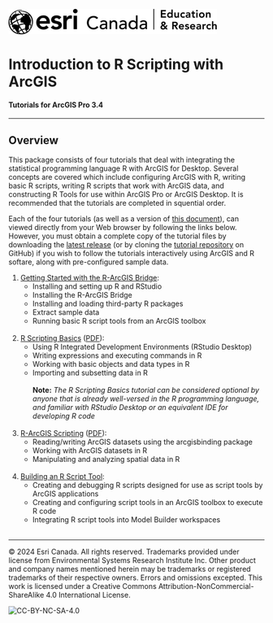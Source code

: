 ![Esri Canada](images/logo.png "Esri Canada")
# Introduction to R Scripting with ArcGIS
#### Tutorials for ArcGIS Pro 3.4
---

## Overview

This package consists of four tutorials that deal with integrating the statistical programming language R with ArcGIS for Desktop.  Several concepts are covered which include configuring ArcGIS with R, writing basic R scripts, writing R scripts that work with ArcGIS data, and constructing R Tools for use within ArcGIS Pro or ArcGIS Desktop.  It is recommended that the tutorials are completed in squential order.

Each of the four tutorials (as well as a version of [this document](https://highered-esricanada.github.io/r-arcgis-tutorials/0-Intro-to-R-ArcGIS_package.pdf)), can viewed directly from your Web browser by following the links below.  However, you must obtain a complete copy of the tutorial files by downloading the [latest release](https://github.com/highered-esricanada/r-arcgis-tutorials/releases/latest) (or by cloning the [tutorial repository](https://github.com/highered-esricanada/r-arcgis-tutorials/) on GitHub) if you wish to follow the tutorials interactively using ArcGIS and R softare, along with pre-configured sample data.

1. [Getting Started with the R-ArcGIS Bridge](https://github.com/EsriCanada-CE/r-arcgis-tutorials/blob/master/1-Getting-Started.pdf):
   * Installing and setting up R and RStudio
   * Installing the R-ArcGIS Bridge
   * Installing and loading third-party R packages
   * Extract sample data
   * Running basic R script tools from an ArcGIS toolbox<br /><br />
2. [R Scripting Basics](https://github.com/EsriCanada-CE/r-arcgis-tutorials/blob/master/2-R-Scripting-Basics.html) ([PDF](https://github.com/EsriCanada-CE/r-arcgis-tutorials/blob/master/2-R-Scripting-Basics.pdf)):
   * Using R Integrated Development Environments (RStudio Desktop)
   * Writing expressions and executing commands in R
   * Working with basic objects and data types in R
   * Importing and subsetting data in R<br /><br />
   **Note:** *The R Scripting Basics tutorial can be considered optional by anyone that is already well-versed in the R programming language, and familiar with RStudio Desktop or an equivalent IDE for developing R code*<br /><br />
3. [R-ArcGIS Scripting](https://github.com/EsriCanada-CE/r-arcgis-tutorials/blob/master/3-R-ArcGIS-Scripting.html) ([PDF](https://github.com/EsriCanada-CE/r-arcgis-tutorials/blob/master/3-R-ArcGIS-Scripting.pdf)):
   * Reading/writing ArcGIS datasets using the arcgisbinding package
   * Working with ArcGIS datasets in R
   * Manipulating and analyzing spatial data in R<br /><br />
4. [Building an R Script Tool](https://github.com/EsriCanada-CE/r-arcgis-tutorials/blob/master/4-Building-an-R-Script-Tool.pdf):
   * Creating and debugging R scripts designed for use as script tools by ArcGIS applications
   * Creating and configuring script tools in an ArcGIS toolbox to execute R code
   * Integrating R script tools into Model Builder workspaces<br /><br />

---

© 2024 Esri Canada. All rights reserved. Trademarks provided under license
from Environmental Systems Research Institute Inc. Other product and
company names mentioned herein may be trademarks or registered
trademarks of their respective owners. Errors and omissions excepted. This work is licensed
under a Creative Commons Attribution-NonCommercial-ShareAlike 4.0 International
License.

![CC-BY-NC-SA-4.0](https://highered-esricanada.github.io/r-arcgis-tutorials/images/CC-BY-NC-SA-4.0.png "CC-BY-NC-SA-4.0")
